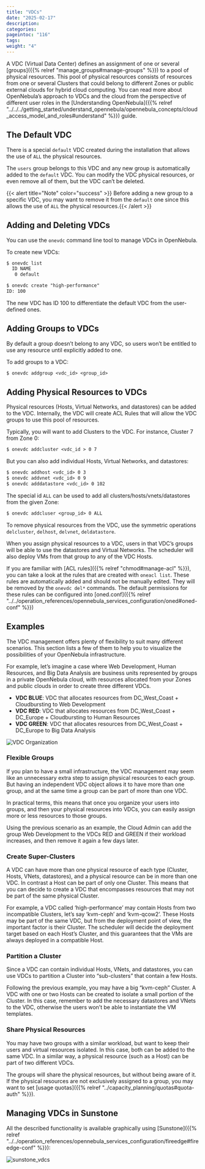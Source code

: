 ```yaml
---
title: "VDCs"
date: "2025-02-17"
description:
categories:
pageintoc: "116"
tags:
weight: "4"
---
```


<a id="manage-vdcs"></a>

<a id="managing-resource-provider-within-groups"></a>

<!--# Managing VDCs -->

A VDC (Virtual Data Center) defines an assignment of one or several [groups]({{% relref "manage_groups#manage-groups" %}}) to a pool of physical resources. This pool of physical resources consists of resources from one or several Clusters that could belong to different Zones or public external clouds for hybrid cloud computing. You can read more about OpenNebula’s approach to VDCs and the cloud from the perspective of different user roles in the [Understanding OpenNebula]({{% relref "../../../getting_started/understand_opennebula/opennebula_concepts/cloud_access_model_and_roles#understand" %}}) guide.

## The Default VDC

There is a special `default` VDC created during the installation that allows the use of `ALL` the physical resources.

The `users` group belongs to this VDC and any new group is automatically added to the `default` VDC. You can modify the VDC physical resources, or even remove all of them, but the VDC can’t be deleted.

{{< alert title="Note" color="success" >}}
Before adding a new group to a specific VDC, you may want to remove it from the `default` one since this allows the use of `ALL` the physical resources.{{< /alert >}} 

## Adding and Deleting VDCs

You can use the `onevdc` command line tool to manage VDCs in OpenNebula.

To create new VDCs:

```default
$ onevdc list
  ID NAME
   0 default

$ onevdc create "high-performance"
ID: 100
```

The new VDC has ID 100 to differentiate the default VDC from the user-defined ones.

## Adding Groups to VDCs

By default a group doesn’t belong to any VDC, so users won’t be entitled to use any resource until explicitly added to one.

To add groups to a VDC:

```default
$ onevdc addgroup <vdc_id> <group_id>
```

## Adding Physical Resources to VDCs

Physical resources (Hosts, Virtual Networks, and datastores) can be added to the VDC. Internally, the VDC will create ACL Rules that will allow the VDC groups to use this pool of resources.

Typically, you will want to add Clusters to the VDC. For instance, Cluster 7 from Zone 0:

```default
$ onevdc addcluster <vdc_id > 0 7
```

But you can also add individual Hosts, Virtual Networks, and datastores:

```default
$ onevdc addhost <vdc_id> 0 3
$ onevdc addvnet <vdc_id> 0 9
$ onevdc adddatastore <vdc_id> 0 102
```

The special id `ALL` can be used to add all clusters/hosts/vnets/datastores from the given Zone:

```default
$ onevdc addcluser <group_id> 0 ALL
```

To remove physical resources from the VDC, use the symmetric operations `delcluster`, `delhost`, `delvnet`, `deldatastore`.

When you assign physical resources to a VDC, users in that VDC’s groups will be able to use the datastores and Virtual Networks. The scheduler will also deploy VMs from that group to any of the VDC Hosts.

If you are familiar with [ACL rules]({{% relref "chmod#manage-acl" %}}), you can take a look at the rules that are created with `oneacl list`. These rules are automatically added and should not be manually edited. They will be removed by the `onevdc del*` commands. The default permissions for these rules can be configured into [oned.conf]({{% relref "../../operation_references/opennebula_services_configuration/oned#oned-conf" %}})

## Examples

The VDC management offers plenty of flexibility to suit many different scenarios. This section lists a few of them to help you to visualize the possibilities of your OpenNebula infrastructure.

For example, let’s imagine a case where Web Development, Human Resources, and Big Data Analysis are business units represented by groups in a private OpenNebula cloud, with resources allocated from your Zones and public clouds in order to create three different VDCs.

* **VDC BLUE**: VDC that allocates resources from DC_West_Coast + Cloudbursting to Web Development
* **VDC RED**: VDC that allocates resources from DC_West_Coast + DC_Europe + Cloudbursting to Human Resources
* **VDC GREEN**: VDC that allocates resources from DC_West_Coast + DC_Europe to Big Data Analysis

![VDC Organization](/images/vdc_organization.png)

### Flexible Groups

If you plan to have a small infrastructure, the VDC management may seem like an unnecessary extra step to assign physical resources to each group. But having an independent VDC object allows it to have more than one group, and at the same time a group can be part of more than one VDC.

In practical terms, this means that once you organize your users into groups, and then your physical resources into VDCs, you can easily assign more or less resources to those groups.

Using the previous scenario as an example, the Cloud Admin can add the group Web Development to the VDCs RED and GREEN if their workload increases, and then remove it again a few days later.

### Create Super-Clusters

A VDC can have more than one physical resource of each type (Cluster, Hosts, VNets, datastores), and a physical resource can be in more than one VDC. In contrast a Host can be part of only one Cluster. This means that you can decide to create a VDC that encompasses resources that may not be part of the same physical Cluster.

For example, a VDC called ‘high-performance’ may contain Hosts from two incompatible Clusters, let’s say ‘kvm-ceph’ and ‘kvm-qcow2’. These Hosts may be part of the same VDC, but from the deployment point of view, the important factor is their Cluster. The scheduler will decide the deployment target based on each Host’s Cluster, and this guarantees that the VMs are always deployed in a compatible Host.

### Partition a Cluster

Since a VDC can contain individual Hosts, VNets, and datastores, you can use VDCs to partition a Cluster into “sub-clusters” that contain a few Hosts.

Following the previous example, you may have a big “kvm-ceph” Cluster. A VDC with one or two Hosts can be created to isolate a small portion of the Cluster. In this case, remember to add the necessary datastores and VNets to the VDC, otherwise the users won’t be able to instantiate the VM templates.

### Share Physical Resources

You may have two groups with a similar workload, but want to keep their users and virtual resources isolated. In this case, both can be added to the same VDC. In a similar way, a physical resource (such as a Host) can be part of two different VDCs.

The groups will share the physical resources, but without being aware of it. If the physical resources are not exclusively assigned to a group, you may want to set [usage quotas]({{% relref "../capacity_planning/quotas#quota-auth" %}}).

## Managing VDCs in Sunstone

All the described functionality is available graphically using [Sunstone]({{% relref "../../operation_references/opennebula_services_configuration/fireedge#fireedge-conf" %}}):

![sunstone_vdcs](/images/sunstone_vdcs.png)

